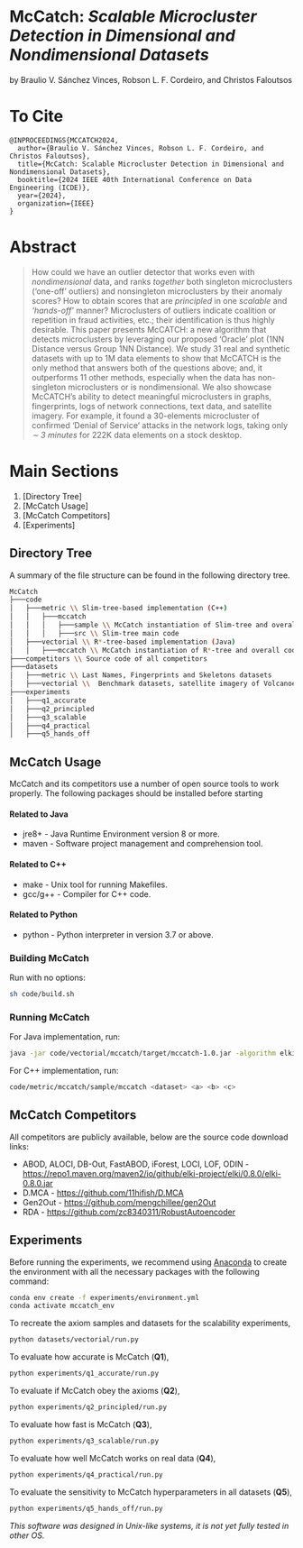 # McCatch: *Scalable Microcluster Detection in Dimensional and Nondimensional Datasets*

by
Braulio V. Sánchez Vinces, Robson L. F. Cordeiro, and Christos Faloutsos

# To Cite
    @INPROCEEDINGS{MCCATCH2024,
      author={Braulio V. Sánchez Vinces, Robson L. F. Cordeiro, and Christos Faloutsos},
      title={McCatch: Scalable Microcluster Detection in Dimensional and Nondimensional Datasets},
      booktitle={2024 IEEE 40th International Conference on Data Engineering (ICDE)},
      year={2024},
      organization={IEEE}
    }

# Abstract

> How could we have an outlier detector that works even with *nondimensional* data, and ranks *together* both singleton microclusters (‘one-off’ outliers) and nonsingleton microclusters by their anomaly scores? How to obtain scores that are *principled* in one *scalable* and *‘hands-off’* manner? Microclusters of outliers indicate coalition or repetition in fraud activities, etc.; their identification is thus highly desirable. This paper presents McCATCH: a new algorithm that detects microclusters by leveraging our proposed ‘Oracle’ plot (1NN Distance versus Group 1NN Distance). We study 31 real and synthetic datasets with up to 1M data elements to show that McCATCH is the only method that answers both of the questions above; and, it outperforms 11 other methods, especially when the data has non-singleton microclusters or is nondimensional. We also showcase McCATCH’s ability to detect meaningful microclusters in graphs, fingerprints, logs of network connections, text data, and satellite imagery. For example, it found a 30-elements microcluster of confirmed ‘Denial of Service’ attacks in the network logs, taking only *∼ 3 minutes* for 222K data elements on a stock desktop.

# Main Sections
1. [Directory Tree]
2. [McCatch Usage]
3. [McCatch Competitors]
4. [Experiments]

## Directory Tree

A summary of the file structure can be found in the following directory tree.

```bash
McCatch
├───code
│   ├───metric \\ Slim-tree-based implementation (C++)
│   │   ├───mccatch
│   │   │   ├───sample \\ McCatch instantiation of Slim-tree and overall code
│   │   │   ├───src \\ Slim-tree main code
│   ├───vectorial \\ R*-tree-based implementation (Java)
│   │   ├───mccatch \\ McCatch instantiation of R*-tree and overall code
├───competitors \\ Source code of all competitors
├───datasets
│   ├───metric \\ Last Names, Fingerprints and Skeletons datasets
│   ├───vectorial \\  Benchmark datasets, satellite imagery of Volcanoes and Shanghai, Scalability datasets, and Axioms datasets
├───experiments
│   ├───q1_accurate
│   ├───q2_principled
│   ├───q3_scalable
│   ├───q4_practical
│   ├───q5_hands_off
```

## McCatch Usage

McCatch and its competitors use a number of open source tools to work properly. The following packages should be installed before starting

#### Related to Java

- jre8+ - Java Runtime Environment version 8 or more.
- maven - Software project management and comprehension tool.

#### Related to C++

- make - Unix tool for running Makefiles.
- gcc/g++ - Compiler for C++ code.

#### Related to Python

- python - Python interpreter in version 3.7 or above.

### Building McCatch

Run with no options:

```sh
sh code/build.sh
```

### Running McCatch

For Java implementation, run:

```sh
java -jar code/vectorial/mccatch/target/mccatch-1.0.jar -algorithm elki.outlier.distance.McCatch -time -dbc.in <dataset> -parser.labelIndices <num_features> -mccatch.a <a> -mccatch.b <b> -mccatch.c <c>
```

For C++ implementation, run:

```sh
code/metric/mccatch/sample/mccatch <dataset> <a> <b> <c>
```

## McCatch Competitors

All competitors are publicly available, below are the source code download links:

- ABOD, ALOCI, DB-Out, FastABOD, iForest, LOCI, LOF, ODIN - <https://repo1.maven.org/maven2/io/github/elki-project/elki/0.8.0/elki-0.8.0.jar>
- D.MCA - <https://github.com/11hifish/D.MCA>
- Gen2Out - <https://github.com/mengchillee/gen2Out>
- RDA - <https://github.com/zc8340311/RobustAutoencoder>

## Experiments

Before running the experiments, we recommend using [Anaconda](https://docs.anaconda.com/anaconda/install/) to create the environment with all the necessary packages with the following command:

```sh
conda env create -f experiments/environment.yml
conda activate mccatch_env
```

To recreate the axiom samples and datasets for the scalability experiments,

```sh
python datasets/vectorial/run.py
```

To evaluate how accurate is McCatch (**Q1**),

```sh
python experiments/q1_accurate/run.py
```

To evaluate if McCatch obey the axioms (**Q2**),

```sh
python experiments/q2_principled/run.py
```

To evaluate how fast is McCatch (**Q3**),

```sh
python experiments/q3_scalable/run.py
```

To evaluate how well McCatch works on real data (**Q4**),

```sh
python experiments/q4_practical/run.py
```

To evaluate the sensitivity to McCatch hyperparameters in all datasets (**Q5**),
```sh
python experiments/q5_hands_off/run.py
```

_This software was designed in Unix-like systems, it is not yet fully tested in other OS._